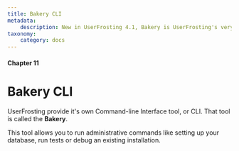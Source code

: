 ```yaml
---
title: Bakery CLI
metadata:
    description: New in UserFrosting 4.1, Bakery is UserFrosting's very own command line interface (CLI) tool.
taxonomy:
    category: docs
---
```


#### Chapter 11

# Bakery CLI

UserFrosting provide it's own Command-line Interface tool, or CLI. That tool is called the **Bakery**.

This tool allows you to run administrative commands like setting up your database, run tests or debug an existing installation.
